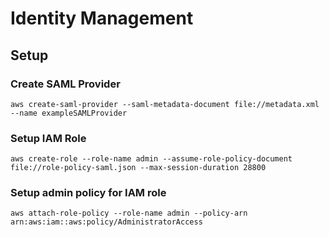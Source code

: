 # Identity Management

## Setup
### Create SAML Provider

```
aws create-saml-provider --saml-metadata-document file://metadata.xml --name exampleSAMLProvider
```

### Setup IAM Role

```
aws create-role --role-name admin --assume-role-policy-document file://role-policy-saml.json --max-session-duration 28800 
```

### Setup admin policy for IAM role

```
aws attach-role-policy --role-name admin --policy-arn arn:aws:iam::aws:policy/AdministratorAccess
```
